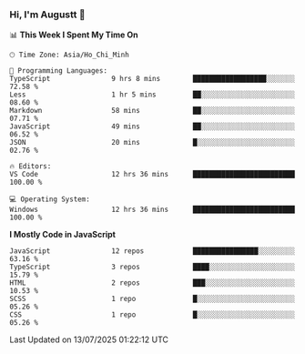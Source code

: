 ### Hi, I'm Augustt 👋

<!--START_SECTION:waka-->
📊 **This Week I Spent My Time On** 

```text
🕑︎ Time Zone: Asia/Ho_Chi_Minh

💬 Programming Languages: 
TypeScript               9 hrs 8 mins        ██████████████████░░░░░░░   72.58 % 
Less                     1 hr 5 mins         ██░░░░░░░░░░░░░░░░░░░░░░░   08.60 % 
Markdown                 58 mins             ██░░░░░░░░░░░░░░░░░░░░░░░   07.71 % 
JavaScript               49 mins             ██░░░░░░░░░░░░░░░░░░░░░░░   06.52 % 
JSON                     20 mins             █░░░░░░░░░░░░░░░░░░░░░░░░   02.76 % 

🔥 Editors: 
VS Code                  12 hrs 36 mins      █████████████████████████   100.00 % 

💻 Operating System: 
Windows                  12 hrs 36 mins      █████████████████████████   100.00 % 
```

**I Mostly Code in JavaScript** 

```text
JavaScript               12 repos            ████████████████░░░░░░░░░   63.16 % 
TypeScript               3 repos             ████░░░░░░░░░░░░░░░░░░░░░   15.79 % 
HTML                     2 repos             ███░░░░░░░░░░░░░░░░░░░░░░   10.53 % 
SCSS                     1 repo              █░░░░░░░░░░░░░░░░░░░░░░░░   05.26 % 
CSS                      1 repo              █░░░░░░░░░░░░░░░░░░░░░░░░   05.26 % 
```




 Last Updated on 13/07/2025 01:22:12 UTC
<!--END_SECTION:waka-->
